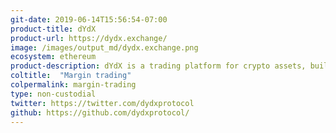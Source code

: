```yaml
---
git-date: 2019-06-14T15:56:54-07:00
product-title: dYdX
product-url: https://dydx.exchange/
image: /images/output_md/dydx.exchange.png
ecosystem: ethereum
product-description: dYdX is a trading platform for crypto assets, built with open-source protocols, enabling decentralized margin trading.
coltitle:  "Margin trading"
colpermalink: margin-trading
type: non-custodial
twitter: https://twitter.com/dydxprotocol
github: https://github.com/dydxprotocol/
---
```

